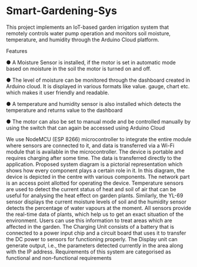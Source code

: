 # Smart-Gardening-Sys
This project implements an IoT-based garden irrigation system that remotely controls water pump operation and monitors soil moisture, temperature, and humidity through the Arduino Cloud platform.

Features

● A Moisture Sensor is installed, if the motor is set in automatic mode based on moisture
in the soil the motor is turned on and off.

● The level of moisture can be monitored through the dashboard created in Arduino cloud.
It is displayed in various formats like value. gauge, chart etc. which makes it user
friendly and readable.

● A temperature and humidity sensor is also installed which detects the temperature and
returns value to the dashboard

● The motor can also be set to manual mode and be controlled manually by using the
switch that can again be accessed using Arduino Cloud

We use NodeMCU (ESP 8266) microcontroller to integrate the entire module where sensors are
connected to it, and data is transferred via a Wi-Fi module that is available in the
microcontroller. The device is portable and requires charging after some time. The data is
transferred directly to the application. Proposed system diagram is a pictorial representation
which shows how every component plays a certain role in it. In this diagram, the device is
depicted in the centre with various components. The network part is an access point allotted for
operating the device. Temperature sensors are used to detect the current status of heat and soil
of air that can be useful for analysing the heat effect on garden plants. Similarly, the YL-69
sensor displays the current moisture levels of soil and the humidity sensor detects the
percentage of water vapours at the moment. All sensors provide the real-time data of plants,
which help us to get an exact situation of the environment.
Users can use this information to treat areas which are affected in the garden. The Charging
Unit consists of a battery that is connected to a power input chip and a circuit board that uses it
to transfer the DC power to sensors for functioning properly. The Display unit can generate
output, i.e., the parameters detected currently in the area along with the IP address.
Requirements of this system are categorised as functional and non-functional requirements

